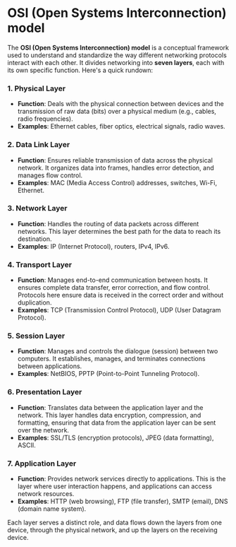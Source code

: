 # OSI (Open Systems Interconnection) model

The **OSI (Open Systems Interconnection) model** is a conceptual framework used to understand and standardize the way different networking protocols interact with each other. It divides networking into **seven layers**, each with its own specific function. Here's a quick rundown:

### 1. **Physical Layer**
   - **Function**: Deals with the physical connection between devices and the transmission of raw data (bits) over a physical medium (e.g., cables, radio frequencies).
   - **Examples**: Ethernet cables, fiber optics, electrical signals, radio waves.

### 2. **Data Link Layer**
   - **Function**: Ensures reliable transmission of data across the physical network. It organizes data into frames, handles error detection, and manages flow control.
   - **Examples**: MAC (Media Access Control) addresses, switches, Wi-Fi, Ethernet.

### 3. **Network Layer**
   - **Function**: Handles the routing of data packets across different networks. This layer determines the best path for the data to reach its destination.
   - **Examples**: IP (Internet Protocol), routers, IPv4, IPv6.

### 4. **Transport Layer**
   - **Function**: Manages end-to-end communication between hosts. It ensures complete data transfer, error correction, and flow control. Protocols here ensure data is received in the correct order and without duplication.
   - **Examples**: TCP (Transmission Control Protocol), UDP (User Datagram Protocol).

### 5. **Session Layer**
   - **Function**: Manages and controls the dialogue (session) between two computers. It establishes, manages, and terminates connections between applications.
   - **Examples**: NetBIOS, PPTP (Point-to-Point Tunneling Protocol).

### 6. **Presentation Layer**
   - **Function**: Translates data between the application layer and the network. This layer handles data encryption, compression, and formatting, ensuring that data from the application layer can be sent over the network.
   - **Examples**: SSL/TLS (encryption protocols), JPEG (data formatting), ASCII.

### 7. **Application Layer**
   - **Function**: Provides network services directly to applications. This is the layer where user interaction happens, and applications can access network resources.
   - **Examples**: HTTP (web browsing), FTP (file transfer), SMTP (email), DNS (domain name system).

Each layer serves a distinct role, and data flows down the layers from one device, through the physical network, and up the layers on the receiving device.
